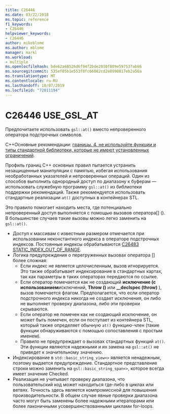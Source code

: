 ```yaml
---
title: C26446
ms.date: 03/22/2018
ms.topic: reference
f1_keywords:
- C26446
helpviewer_keywords:
- C26446
author: mikeblome
ms.author: mblome
manager: markl
ms.workload:
- multiple
ms.openlocfilehash: bde62a68526d6f94f2bde2030f809e597537ab66
ms.sourcegitcommit: 535ef05b1e553f0fc66082cd2e0998817eb2a56a
ms.translationtype: MT
ms.contentlocale: ru-RU
ms.lasthandoff: 10/07/2019
ms.locfileid: "72011194"
---
```

# <a name="c26446-use_gsl_at"></a>C26446 USE_GSL_AT

Предпочитаете использовать `gsl::at()` вместо непроверенного оператора подстрочных символов.

C++Основные рекомендации: [границы. 4. не используйте функции и типы стандартной библиотеки, которые не имеют установленных ограничений](https://github.com/isocpp/CppCoreGuidelines/blob/master/CppCoreGuidelines.md#probounds-bounds-safety-profile).

Профиль границ C++ основных правил пытается устранить незащищенные манипуляции с памятью, избегая использования необработанных указателей и непроверенных операций. Один из способов выполнить однородный доступ по диапазону к буферам — использовать служебную программу `gsl::at()` из библиотеки поддержки рекомендаций. Также рекомендуется использовать стандартные реализации `at()` доступных в контейнерах STL.

Это правило помогает находить места, где потенциально непроверенный доступ выполняется с помощью вызовов оператора\[] (). В большинстве случаев такие вызовы можно легко заменить на `gsl::at()`.

- Доступ к массивам с известным размером отмечается при использовании неконстантного индекса в операторе подстрочных индексов. Постоянные индексы обрабатываются [C26483 STATIC_INDEX_OUT_OF_RANGE](c26483.md).
- Логика предупреждения о перегруженных вызовах оператора [] более сложная:
  - Если индекс не является целочисленным, вызов игнорируется. Это также обрабатывает индексирование в стандартных картах, так как параметры в таких операторах передаются по ссылке.
  - Если оператор помечается как не создающий **исключение (с использованием**исключений, **Throw ()** или **__declspec (throw)** ), вызов помечается флагом. Предполагается, что если оператор подстрочного индекса никогда не создает исключения, он либо не выполняет проверку диапазона, либо эти проверки скрываются.
  - Если оператор не помечен как не создающий исключение, он может быть помечен, если он поступает из контейнера STL, который также определяет обычную `at()` функцию-член (такие функции обнаруживаются с помощью сопоставления с простым именем).
  - Правило не предупреждает о вызовах стандартных функций `at()`. Эти функции являются надежными и их замена на `gsl::at()` не приведет к значительному значению.
- Индексирование в `std::basic_string_view<>` является ненадежным, поэтому выдается предупреждение. Стандартное представление строки можно заменить на `gsl::basic_string_span<>`, которое всегда имеет значение Checked.
- Реализация не учитывает проверку диапазона, что пользовательский код может находиться где-либо в циклах или ветвях. Точность здесь является компромиссной для повышения производительности. В общем случае явные проверки диапазона часто могут быть заменены более надежными итераторами или более лаконичными усовершенствованными циклами for-loops.
